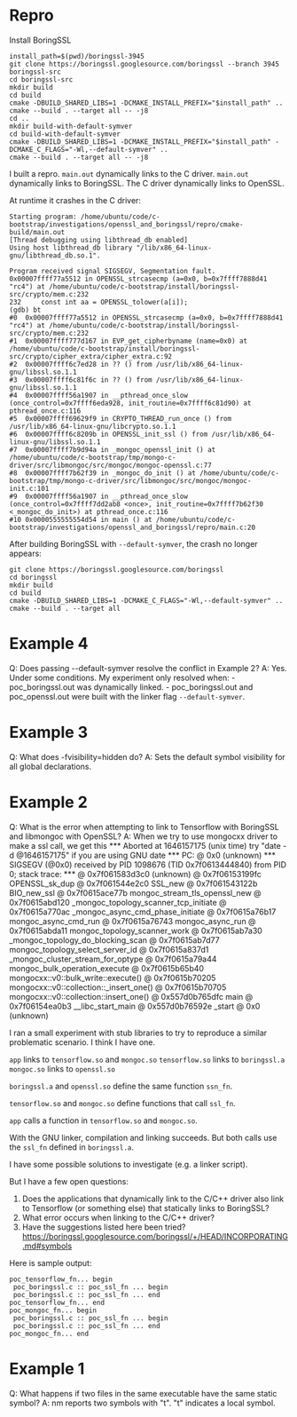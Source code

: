 # Repro
Install BoringSSL
```
install_path=$(pwd)/boringssl-3945
git clone https://boringssl.googlesource.com/boringssl --branch 3945 boringssl-src
cd boringssl-src
mkdir build
cd build
cmake -DBUILD_SHARED_LIBS=1 -DCMAKE_INSTALL_PREFIX="$install_path" ..
cmake --build . --target all -- -j8
cd ..
mkdir build-with-default-symver
cd build-with-default-symver
cmake -DBUILD_SHARED_LIBS=1 -DCMAKE_INSTALL_PREFIX="$install_path" -DCMAKE_C_FLAGS="-Wl,--default-symver" ..
cmake --build . --target all -- -j8
```


I built a repro.
    `main.out` dynamically links to the C driver.
    `main.out` dynamically links to BoringSSL.
    The C driver dynamically links to OpenSSL.

At runtime it crashes in the C driver:

```
Starting program: /home/ubuntu/code/c-bootstrap/investigations/openssl_and_boringssl/repro/cmake-build/main.out
[Thread debugging using libthread_db enabled]
Using host libthread_db library "/lib/x86_64-linux-gnu/libthread_db.so.1".

Program received signal SIGSEGV, Segmentation fault.
0x00007ffff77a5512 in OPENSSL_strcasecmp (a=0x0, b=0x7ffff7888d41 "rc4") at /home/ubuntu/code/c-bootstrap/install/boringssl-src/crypto/mem.c:232
232	    const int aa = OPENSSL_tolower(a[i]);
(gdb) bt
#0  0x00007ffff77a5512 in OPENSSL_strcasecmp (a=0x0, b=0x7ffff7888d41 "rc4") at /home/ubuntu/code/c-bootstrap/install/boringssl-src/crypto/mem.c:232
#1  0x00007ffff777d167 in EVP_get_cipherbyname (name=0x0) at /home/ubuntu/code/c-bootstrap/install/boringssl-src/crypto/cipher_extra/cipher_extra.c:92
#2  0x00007ffff6c7ed28 in ?? () from /usr/lib/x86_64-linux-gnu/libssl.so.1.1
#3  0x00007ffff6c81f6c in ?? () from /usr/lib/x86_64-linux-gnu/libssl.so.1.1
#4  0x00007ffff56a1907 in __pthread_once_slow (once_control=0x7ffff6eda928, init_routine=0x7ffff6c81d90) at pthread_once.c:116
#5  0x00007ffff69629f9 in CRYPTO_THREAD_run_once () from /usr/lib/x86_64-linux-gnu/libcrypto.so.1.1
#6  0x00007ffff6c8209b in OPENSSL_init_ssl () from /usr/lib/x86_64-linux-gnu/libssl.so.1.1
#7  0x00007ffff7b9d94a in _mongoc_openssl_init () at /home/ubuntu/code/c-bootstrap/tmp/mongo-c-driver/src/libmongoc/src/mongoc/mongoc-openssl.c:77
#8  0x00007ffff7b62f39 in _mongoc_do_init () at /home/ubuntu/code/c-bootstrap/tmp/mongo-c-driver/src/libmongoc/src/mongoc/mongoc-init.c:101
#9  0x00007ffff56a1907 in __pthread_once_slow (once_control=0x7ffff7dd2ab8 <once>, init_routine=0x7ffff7b62f30 <_mongoc_do_init>) at pthread_once.c:116
#10 0x0000555555554d54 in main () at /home/ubuntu/code/c-bootstrap/investigations/openssl_and_boringssl/repro/main.c:20
```

After building BoringSSL with `--default-symver`, the crash no longer appears:

```
git clone https://boringssl.googlesource.com/boringssl
cd boringssl
mkdir build
cd build
cmake -DBUILD_SHARED_LIBS=1 -DCMAKE_C_FLAGS="-Wl,--default-symver" ..
cmake --build . --target all
```

# Example 4
Q: Does passing --default-symver resolve the conflict in Example 2?
    A: Yes. Under some conditions.
    My experiment only resolved when:
        - poc_boringssl.out was dynamically linked.
        - poc_boringssl.out and poc_openssl.out were built with the linker flag `--default-symver`.

# Example 3
Q: What does -fvisibility=hidden do?
    A: Sets the default symbol visibility for all global declarations.
# Example 2
Q: What is the error when attempting to link to Tensorflow with BoringSSL and libmongoc with OpenSSL?
    A: When we try to use mongocxx driver to make a ssl call, we get this
*** Aborted at 1646157175 (unix time) try "date -d @1646157175" if you are using GNU date ***
PC: @                0x0 (unknown)
*** SIGSEGV (@0x0) received by PID 1098676 (TID 0x7f0613444840) from PID 0; stack trace: ***
    @     0x7f061583d3c0 (unknown)
    @     0x7f06153199fc OPENSSL_sk_dup
    @     0x7f061544e2c0 SSL_new
    @     0x7f061543122b BIO_new_ssl
    @     0x7f0615ace77b mongoc_stream_tls_openssl_new
    @     0x7f0615abd120 _mongoc_topology_scanner_tcp_initiate
    @     0x7f0615a770ac _mongoc_async_cmd_phase_initiate
    @     0x7f0615a76b17 mongoc_async_cmd_run
    @     0x7f0615a76743 mongoc_async_run
    @     0x7f0615abda11 mongoc_topology_scanner_work
    @     0x7f0615ab7a30 _mongoc_topology_do_blocking_scan
    @     0x7f0615ab7d77 mongoc_topology_select_server_id
    @     0x7f0615a837d1 _mongoc_cluster_stream_for_optype
    @     0x7f0615a79a44 mongoc_bulk_operation_execute
    @     0x7f0615b65b40 mongocxx::v0::bulk_write::execute()
    @     0x7f0615b70205 mongocxx::v0::collection::_insert_one()
    @     0x7f0615b70705 mongocxx::v0::collection::insert_one()
    @     0x557d0b765dfc main
    @     0x7f06154ea0b3 __libc_start_main
    @     0x557d0b76592e _start
    @                0x0 (unknown)

I ran a small experiment with stub libraries to try to reproduce a similar problematic scenario. I think I have one.

`app` links to `tensorflow.so` and `mongoc.so`
    `tensorflow.so` links to `boringssl.a`
    `mongoc.so` links to `openssl.so`

`boringssl.a` and `openssl.so` define the same function `ssn_fn`. 

`tensorflow.so` and `mongoc.so` define functions that call `ssl_fn`.

`app` calls a function in `tensorflow.so` and `mongoc.so`.

With the GNU linker, compilation and linking succeeds. But both calls use the `ssl_fn` defined in `boringssl.a`.

I have some possible solutions to investigate (e.g. a linker script).

But I have a few open questions:

1. Does the applications that dynamically link to the C/C++ driver also link to Tensorflow (or something else) that statically links to BoringSSL?
2. What error occurs when linking to the C/C++ driver?
3. Have the suggestions listed here been tried? https://boringssl.googlesource.com/boringssl/+/HEAD/INCORPORATING.md#symbols



Here is sample output:
```
poc_tensorflow_fn... begin
 poc_boringssl.c :: poc_ssl_fn ... begin
 poc_boringssl.c :: poc_ssl_fn ... end
poc_tensorflow_fn... end
poc_mongoc_fn... begin
 poc_boringssl.c :: poc_ssl_fn ... begin
 poc_boringssl.c :: poc_ssl_fn ... end
poc_mongoc_fn... end
```

# Example 1
Q: What happens if two files in the same executable have the same static symbol?
    A: nm reports two symbols with "t". "t" indicates a local symbol.